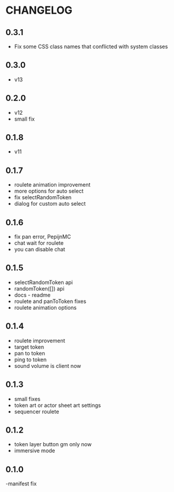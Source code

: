 # CHANGELOG

## 0.3.1

- Fix some CSS class names that conflicted with system classes

## 0.3.0

- v13

## 0.2.0

- v12
- small fix

## 0.1.8

- v11

## 0.1.7

- roulete animation improvement
- more options for auto select
- fix selectRandomToken
- dialog for custom auto select

## 0.1.6

- fix pan error, PepijnMC
- chat wait for roulete
- you can disable chat

## 0.1.5

- selectRandomToken api
- randomToken([]) api
- docs - readme
- roulete and panToToken fixes
- roulete animation options

## 0.1.4

- roulete improvement
- target token
- pan to token
- ping to token
- sound volume is client now

## 0.1.3

- small fixes
- token art or actor sheet art settings
- sequencer roulete

## 0.1.2

- token layer button gm only now
- immersive mode

## 0.1.0

-manifest fix
